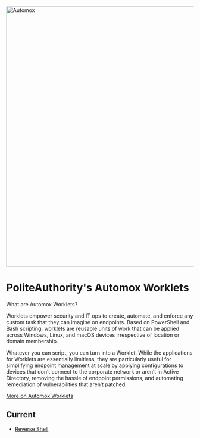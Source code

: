 <img width="700" alt="Automox" src="https://cdn2.hubspot.net/hubfs/2242551/+Logos/automox-trademark-blue.png">

# PoliteAuthority's Automox Worklets
What are Automox Worklets?

Worklets empower security and IT ops to create, automate, and enforce any custom task that they can imagine on endpoints. Based on PowerShell and Bash scripting, worklets are reusable units of work that can be applied across Windows, Linux, and macOS devices irrespective of location or domain membership.

Whatever you can script, you can turn into a Worklet. While the applications for Worklets are essentially limitless, they are particularly useful for simplifying endpoint management at scale by applying configurations to devices that don’t connect to the corporate network or aren’t in Active Directory, removing the hassle of endpoint permissions, and automating remediation of vulnerabilities that aren’t patched.

[More on Automox Worklets](https://www.automox.com)

## Current
- [Reverse Shell](reverse-shell/README.md)
